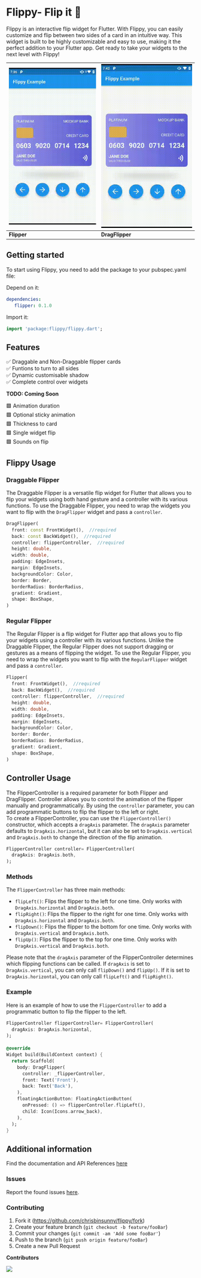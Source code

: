 
# Flippy- Flip it 🎡

Flippy is an interactive flip widget for Flutter. With Flippy, you can easily customize and flip between two sides of a card in an intuitive way. This widget is built to be highly customizable and easy to use, making it the perfect addition to your Flutter app. Get ready to take your widgets to the next level with Flippy!

| ![Regular Flipper](doc/regularFlipper.gif) | ![Draggable Flipper](doc/dragFlipper.gif) |
|--|--|
| **Flipper** | **DragFlipper** |


## Getting started

To start using Flippy, you need to add the package to your pubspec.yaml file:

Depend on it:
```yaml  
dependencies:  
   flipper: 0.1.0
```  
Import it:
```dart  
import 'package:flippy/flippy.dart';
```  

## Features
✅ Draggable and Non-Draggable flipper cards  
✅ Funtions to turn to all sides  
✅ Dynamic customisable shadow  
✅ Complete control over widgets

**TODO: Coming Soon**

🟩 Animation duration  
🟩 Optional sticky animation  
🟩 Thickness to card  
🟩 Single widget flip  
🟩 Sounds on flip

## Flippy Usage

### Draggable Flipper
The Draggable Flipper is a versatile flip widget for Flutter that allows you to flip your widgets using both hand gesture and a controller with its various functions. To use the Draggable Flipper, you need to wrap the widgets you want to flip with the `DragFlipper` widget and pass a `controller`.

```dart  
DragFlipper(  
  front: const FrontWidget(),  //required
  back: const BackWidget(),  //required
  controller: flipperController,  //required
  height: double,  
  width: double,  
  padding: EdgeInsets,  
  margin: EdgeInsets,  
  backgroundColor: Color,  
  border: Border,  
  borderRadius: BorderRadius,  
  gradient: Gradient,  
  shape: BoxShape,  
)  
```  

### Regular Flipper
The Regular Flipper is a flip widget for Flutter app that allows you to flip your widgets using a controller with its various functions. Unlike the Draggable Flipper, the Regular Flipper does not support dragging or gestures as a means of flipping the widget. To use the Regular Flipper, you need to wrap the widgets you want to flip with the `RegularFlipper` widget and pass a `controller`.

```dart  
Flipper(  
  front: FrontWidget(),  //required
  back: BackWidget(),  //required
  controller: flipperController,  //required
  height: double,  
  width: double,  
  padding: EdgeInsets,  
  margin: EdgeInsets,  
  backgroundColor: Color,  
  border: Border,  
  borderRadius: BorderRadius,  
  gradient: Gradient,  
  shape: BoxShape,  
)  
```  
## Controller Usage
The FlipperController is a required parameter for both Flipper and DragFlipper. Controller allows you to control the animation of the flipper manually and programmatically. By using the `controller` parameter, you can add programmatic buttons to flip the flipper to the left or right.  
To create a FlipperController, you can use the `FlipperController()` constructor, which accepts a `dragAxis` parameter. The `dragAxis` parameter defaults to `DragAxis.horizontal`, but it can also be set to `DragAxis.vertical` and `DragAxis.both` to change the direction of the flip animation.

```dart  
FlipperController controller= FlipperController(  
  dragAxis: DragAxis.both,  
);
```  
### Methods

The `FlipperController` has three main methods:

-   `flipLeft()`: Flips the flipper to the left for one time. Only works with `DragAxis.horizontal` and `DragAxis.both`.
-   `flipRight()`: Flips the flipper to the right for one time. Only works with `DragAxis.horizontal` and `DragAxis.both`.
-   `flipDown()`: Flips the flipper to the bottom for one time. Only works with `DragAxis.vertical` and `DragAxis.both`.
-    `flipUp()`: Flips the flipper to the top for one time. Only works with `DragAxis.vertical` and `DragAxis.both`.

Please note that the `dragAxis` parameter of the FlipperController determines which flipping functions can be called. If `dragAxis` is set to `DragAxis.vertical`, you can only call `flipDown()` and `flipUp()`. If it is set to `DragAxis.horizontal`, you can only call `flipLeft()` and `flipRight()`.

### Example

Here is an example of how to use the `FlipperController` to add a programmatic button to flip the flipper to the left.
```dart
FlipperController flipperController= FlipperController(  
  dragAxis: DragAxis.horizontal,  
);

@override
Widget build(BuildContext context) {
  return Scaffold(
    body: DragFlipper(
      controller: _flipperController,
      front: Text('Front'),
      back: Text('Back'),
    ),
    floatingActionButton: FloatingActionButton(
      onPressed: () => flipperController.flipLeft(),
      child: Icon(Icons.arrow_back),
    ),
  );
} 
```



## Additional information

Find the documentation and API References [here](https://pub.dev/documentation/flippy/latest/)

### Issues
Report the found issues [here](https://github.com/chrisbinsunny/flippy/issues).

###  Contributing

1. Fork it (<https://github.com/chrisbinsunny/flippy/fork>)
2. Create your feature branch (`git checkout -b feature/fooBar`)
3. Commit your changes (`git commit -am 'Add some fooBar'`)
4. Push to the branch (`git push origin feature/fooBar`)
5. Create a new Pull Request

**Contributors**

<a href="https://github.com/chrisbinsunny/flippy/graphs/contributors">
  <img src="https://contrib.rocks/image?repo=chrisbinsunny/flippy" />
</a>

